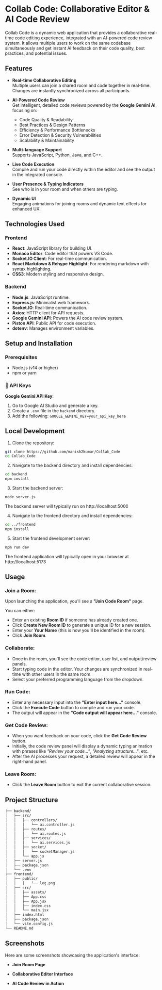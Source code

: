 
# Collab Code: Collaborative Editor & AI Code Review

Collab Code is a dynamic web application that provides a collaborative real-time code editing experience, integrated with an AI-powered code review system. It allows multiple users to work on the same codebase simultaneously and get instant AI feedback on their code quality, best practices, and potential issues.


## Features

- **Real-time Collaborative Editing**  
  Multiple users can join a shared room and code together in real-time. Changes are instantly synchronized across all participants.

- **AI-Powered Code Review**  
  Get intelligent, detailed code reviews powered by the **Google Gemini AI**, focusing on:
  - Code Quality & Readability  
  - Best Practices & Design Patterns  
  - Efficiency & Performance Bottlenecks  
  - Error Detection & Security Vulnerabilities  
  - Scalability & Maintainability

- **Multi-language Support**  
  Supports JavaScript, Python, Java, and C++.

- **Live Code Execution**  
  Compile and run your code directly within the editor and see the output in the integrated console.

- **User Presence & Typing Indicators**  
  See who is in your room and when others are typing.

- **Dynamic UI**  
  Engaging animations for joining rooms and dynamic text effects for enhanced UX.


## Technologies Used

### Frontend
- **React**: JavaScript library for building UI.
- **Monaco Editor**: Code editor that powers VS Code.
- **Socket.IO Client**: For real-time communication.
- **React Markdown & Rehype Highlight**: For rendering markdown with syntax highlighting.
- **CSS3**: Modern styling and responsive design.

### Backend
- **Node.js**: JavaScript runtime.
- **Express.js**: Minimalist web framework.
- **Socket.IO**: Real-time communication.
- **Axios**: HTTP client for API requests.
- **Google Gemini API**: Powers the AI code review system.
- **Piston API**: Public API for code execution.
- **dotenv**: Manages environment variables.

## Setup and Installation

### Prerequisites
- Node.js (v14 or higher)
- npm or yarn

### 🔑 API Keys

**Google Gemini API Key**:
1. Go to Google AI Studio and generate a key.
2. Create a `.env` file in the `backend` directory.
3. Add the following:
`GOOGLE_GEMINI_KEY=your_api_key_here`
## Local Development

1. Clone the repository:

```bash
git clone https://github.com/manish2kumar/Collab_Code
cd Collab_Code
```
2. Navigate to the backend directory and install dependencies:

```bash
cd backend
npm install
```
3. Start the backend server:

```bash
node server.js
```
The backend server will typically run on http://localhost:5000

4. Navigate to the frontend directory and install dependencies:

```bash
cd ../frontend
npm install
```
5. Start the frontend development server:


```bash
npm run dev
```
The frontend application will typically open in your browser at http://localhost:5173

## Usage

### Join a Room:

Upon launching the application, you'll see a **"Join Code Room"** page.

You can either:

- Enter an existing **Room ID** if someone has already created one.
- Click **Create New Room ID** to generate a unique ID for a new session.
- Enter your **Your Name** (this is how you'll be identified in the room).
- Click **Join Room**.

### Collaborate:

- Once in the room, you'll see the code editor, user list, and output/review panels.
- Start typing code in the editor. Your changes are synchronized in real-time with other users in the same room.
- Select your preferred programming language from the dropdown.

### Run Code:

- Enter any necessary input into the **"Enter input here..."** console.
- Click the **Execute Code** button to compile and run your code.
- The output will appear in the **"Code output will appear here..."** console.

### Get Code Review:

- When you want feedback on your code, click the **Get Code Review** button.
- Initially, the code review panel will display a dynamic typing animation with phrases like *"Review your code..."*, *"Analyzing structure..."*, etc.
- After the AI processes your request, a detailed review will appear in the right-hand panel.

### Leave Room:

- Click the **Leave Room** button to exit the current collaborative session.

## Project Structure

```bash
├── backend/
│   ├── src/
│   │   ├── controllers/
│   │   │   └── ai.controller.js        
│   │   ├── routes/
│   │   │   └── ai.routes.js            
│   │   ├── services/
│   │   │   └── ai.services.js          
│   │   ├── socket/
│   │   │   └── socketManager.js   
│   │   └── app.js                    
│   ├── server.js                  
│   ├── package.json
│   └── .env                        
├── frontend/
│   ├── public/
│   │   │   └── log.png
│   ├── src/
│   │   ├── assets/
│   │   ├── App.css                
│   │   ├── App.jsx                 
│   │   ├── index.css               
│   │   └── main.jsx              
│   ├── index.html
│   ├── package.json
│   └── vite.config.js             
└── README.md
```           
## Screenshots

Here are some screenshots showcasing the application's interface:

- **Join Room Page**
  

- **Collaborative Editor Interface**


- **AI Code Review in Action**
